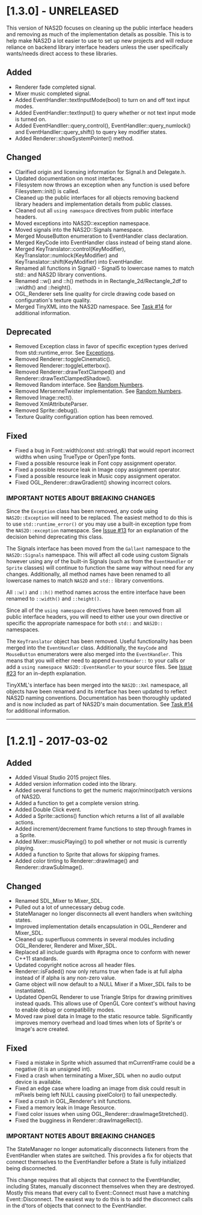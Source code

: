 # [1.3.0] - UNRELEASED

This version of NAS2D focuses on cleaning up the public interface headers and removing as much of the implementation details as possible. This is to help make NAS2D a lot easier to use to set up new projects and will reduce reliance on backend library interface headers unless the user specifically wants/needs direct access to these libraries.

## Added
- Renderer fade completed signal.
- Mixer music completed signal.
- Added EventHandler::textInputMode(bool) to turn on and off text input modes.
- Added EventHandler::textInput() to query whether or not text input mode is turned on.
- Added EventHandller::query_control(), EventHandller::query_numlock() and EventHandller::query_shift() to query key modifier states.
- Added Renderer::showSystemPointer() method.

## Changed

- Clarified origin and licensing information for Signal.h and Delegate.h.
- Updated documentation on most interfaces.
- Filesystem now throws an exception when any function is used before Filesystem::init() is called.
- Cleaned up the public interfaces for all objects removing backend library headers and implementation details from public classes.
- Cleaned out all `using namespace` directives from public interface headers.
- Moved exceptions into NAS2D::exception namespace.
- Moved signals into the NAS2D::Signals namespace.
- Merged MouseButton enumeration to EventHandler class declaration.
- Merged KeyCode into EventHandler class instead of being stand alone.
- Merged KeyTranslator::control(KeyModifier), KeyTranslator::numlock(KeyModifier) and KeyTranslator::shift(KeyModifier) into EventHandler.
- Renamed all functions in Signal0 - Signal5 to lowercase names to match std:: and NAS2D library conventions.
- Renamed ::w() and ::h() methods in in Rectangle_2d/Rectangle_2df to ::width() and ::height().
- OGL_Renderer sets line quality for circle drawing code based on configuration's texture quality.
- Merged TinyXML into the NAS2D namespace. See [Task #14](https://github.com/lairworks/nas2d-core/issues/14) for additional information.

## Deprecated

- Removed Exception class in favor of specific exception types derived from std::runtime_error. See [Exceptions](https://github.com/lairworks/nas2d-core/wiki/Exceptions-&-Exception-Handling-in-NAS2D).
- Removed Renderer::toggleCinematic().
- Removed Renderer::toggleLetterbox().
- Removed Renderer::drawTextClamped() and Renderer::drawTextClampedShadow().
- Removed Random interface. See [Random Numbers](https://github.com/lairworks/nas2d-core/wiki/Random-Numbers).
- Removed MersenneTwister implementation. See [Random Numbers](https://github.com/lairworks/nas2d-core/wiki/Random-Numbers).
- Removed Image::rect().
- Removed XmlAttributeParser.
- Removed Sprite::debug().
- Texture Quality configuration option has been removed.

## Fixed

- Fixed a bug in Font::width(const std::string&) that would report incorrect widths when using TrueType or OpenType fonts.
- Fixed a possible resource leak in Font copy assignment operator.
- Fixed a possible resource leak in Image copy assignment operator.
- Fixed a possible resource leak in Music copy assignment operator.
- Fixed OGL_Renderer::drawGradient() showing incorrect colors.


### IMPORTANT NOTES ABOUT BREAKING CHANGES

Since the `Exception` class has been removed, any code using `NAS2D::Exception` will need to be replaced. The easiest method to do this is to use `std::runtime_error()` or you may use a built-in exception type from the `NAS2D::exception` namespace. See [Issue #13](https://github.com/lairworks/nas2d-core/issues/13) for an explanation of the decision behind deprecating this class.

The Signals interface has been moved from the `Gallant` namespace to the `NAS2D::Signals` namespace. This will affect all code using custom Signals however using any of the built-in Signals (such as from the `EventHandler` or `Sprite` classes) will continue to function the same way without need for any changes. Additionally, all method names have been renamed to all lowercase names to match `NAS2D` and `std::` library conventions.

All `::w()` and `::h()` method names across the entire interface have been renamed to `::width()` and `::height()`.

Since all of the `using namespace` directives have been removed from all public interface headers, you will need to either use your own directive or specific the appropriate namespace for both `std::` and `NAS2D::` namespaces.

The `KeyTranslator` object has been removed. Useful functionality has been merged into the `EventHandler` class. Additionally, the `KeyCode` and `MouseButton` enumerators were also merged into the `EventHandler`. This means that you will either need to append `EventHander::` to your calls or add a `using namespace NAS2D::EventHandler` to your source files. See [Issue #23](https://github.com/lairworks/nas2d-core/issues/23) for an in-depth explanation.

TinyXML's interface has been merged into the `NAS2D::Xml` namespace, all objects have been renamed and its interface has been updated to reflect NAS2D naming conventions. Documentation has been thoroughly updated and is now included as part of NAS2D's main documentation. See [Task #14](https://github.com/lairworks/nas2d-core/issues/14) for additional information.

---

# [1.2.1] - 2017-03-02

## Added

- Added Visual Studio 2015 project files.
- Added version information coded into the library.
- Added several functions to get the numeric major/minor/patch versions of NAS2D.
- Added a function to get a complete version string.
- Added Double Click event.
- Added a Sprite::actions() function which returns a list of all available actions.
- Added increment/decrement frame functions to step through frames in a Sprite.
- Added Mixer::musicPlaying() to poll whether or not music is currently playing.
- Added a function to Sprite that allows for skipping frames.
- Added color tinting to Renderer::drawImage() and Renderer::drawSubImage().

## Changed

- Renamed SDL_Mixer to Mixer_SDL.
- Pulled out a lot of unnecessary debug code.
- StateManager no longer disconnects all event handlers when switching states.
- Improved implementation details encapsulation in OGL_Renderer and Mixer_SDL.
- Cleaned up superfluous comments in several modules including OGL_Renderer, Renderer and Mixer_SDL.
- Replaced all include guards with #pragma once to conform with newer C++11 standards.
- Updated copyright notice across all header files.
- Renderer::isFaded() now only returns true when fade is at full alpha instead of if alpha is any non-zero value.
- Game object will now default to a NULL Mixer if a Mixer_SDL fails to be instantiated.
- Updated OpenGL Renderer to use Triangle Strips for drawing primitives instead quads. This allows use of OpenGL Core context's without having to enable debug or compatibility modes.
- Moved raw pixel data in Image to the static resource table. Significantly improves memory overhead and load times when lots of Sprite's or Image's acre created.

## Fixed

- Fixed a mistake in Sprite which assumed that mCurrentFrame could be a negative (it is an unsigned int).
- Fixed a crash when terminating a Mixer_SDL when no audio output device is available.
- Fixed an edge case where loading an image from disk could result in mPixels being left NULL causing pixelColor() to fail unexpectedly.
- Fixed a crash in OGL_Renderer's init functions.
- Fixed a memory leak in Image Resource.
- Fixed color issues when using OGL_Renderer::drawImageStretched().
- Fixed the bugginess in Renderer::drawImageRect().

### IMPORTANT NOTES ABOUT BREAKING CHANGES

The StateManager no longer automatically disconnects listeners from the EventHandler when states are switched. This provides a fix for objects that connect themselves to the EventHandler before a State is fully initialized being disconnected.

This change requires that all objects that connect to the EventHandler, including States, manually disconnect themselves when they are destroyed. Mostly this means that every call to Event::Connect must have a matching Event::Disconnect. The easiest way to do this is to add the disconnect calls in the d'tors of objects that connect to the EventHandler.
